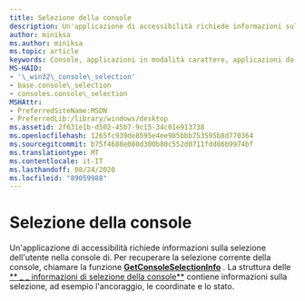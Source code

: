 ```yaml
---
title: Selezione della console
description: Un'applicazione di accessibilità richiede informazioni sulla selezione dell'utente nella console di.
author: miniksa
ms.author: miniksa
ms.topic: article
keywords: Console, applicazioni in modalità carattere, applicazioni da riga di comando, applicazioni Terminal, API console
MS-HAID:
- '\_win32\_console\_selection'
- base.console\_selection
- consoles.console\_selection
MSHAttr:
- PreferredSiteName:MSDN
- PreferredLib:/library/windows/desktop
ms.assetid: 2f631e1b-d502-45b7-9c15-34c01e913738
ms.openlocfilehash: 1265fc939de8595e4ee985bbb753595b8d770364
ms.sourcegitcommit: b75f4688e080d300b80c552d0711fdd86b9974bf
ms.translationtype: MT
ms.contentlocale: it-IT
ms.lasthandoff: 08/24/2020
ms.locfileid: "89059988"
---
```

# <a name="console-selection"></a>Selezione della console


Un'applicazione di accessibilità richiede informazioni sulla selezione dell'utente nella console di. Per recuperare la selezione corrente della console, chiamare la funzione [**GetConsoleSelectionInfo**](getconsoleselectioninfo.md) . La struttura delle [** \_ \_ informazioni di selezione della console**](console-selection-info-str.md) contiene informazioni sulla selezione, ad esempio l'ancoraggio, le coordinate e lo stato.

 

 




